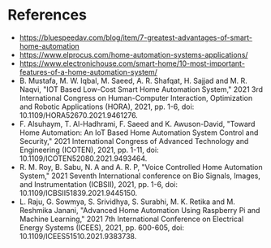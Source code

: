 
# References
* https://bluespeedav.com/blog/item/7-greatest-advantages-of-smart-home-automation
* https://www.elprocus.com/home-automation-systems-applications/
* https://www.electronichouse.com/smart-home/10-most-important-features-of-a-home-automation-system/
* B. Mustafa, M. W. Iqbal, M. Saeed, A. R. Shafqat, H. Sajjad and M. R. Naqvi, "IOT Based Low-Cost Smart Home Automation System," 2021 3rd International Congress on Human-Computer Interaction, Optimization and Robotic Applications (HORA), 2021, pp. 1-6, doi: 10.1109/HORA52670.2021.9461276.
* F. Alsuhaym, T. Al-Hadhrami, F. Saeed and K. Awuson-David, "Toward Home Automation: An IoT Based Home Automation System Control and Security," 2021 International Congress of Advanced Technology and Engineering (ICOTEN), 2021, pp. 1-11, doi: 10.1109/ICOTEN52080.2021.9493464.
* R. M. Roy, B. Sabu, N. A and A. R. P, "Voice Controlled Home Automation System," 2021 Seventh International conference on Bio Signals, Images, and Instrumentation (ICBSII), 2021, pp. 1-6, doi: 10.1109/ICBSII51839.2021.9445150.
* L. Raju, G. Sowmya, S. Srividhya, S. Surabhi, M. K. Retika and M. Reshmika Janani, "Advanced Home Automation Using Raspberry Pi and Machine Learning," 2021 7th International Conference on Electrical Energy Systems (ICEES), 2021, pp. 600-605, doi: 10.1109/ICEES51510.2021.9383738.
